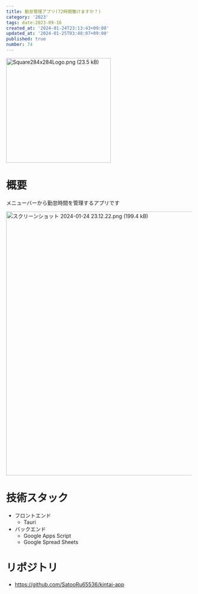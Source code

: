```yaml
---
title: 勤怠管理アプリ(72時間働けますか？)
category: '2023'
tags: date:2023-09-16
created_at: '2024-01-24T23:13:43+09:00'
updated_at: '2024-01-25T03:48:07+09:00'
published: true
number: 74
---
```


<img width="284" alt="Square284x284Logo.png (23.5 kB)" src="https://img.esa.io/uploads/production/attachments/21347/2024/01/24/148142/259e734a-aa11-47c2-94a4-ea16aa2dbe9a.png">


# 概要
メニューバーから勤怠時間を管理するアプリです

<img width="716" alt="スクリーンショット 2024-01-24 23.12.22.png (199.4 kB)" src="https://img.esa.io/uploads/production/attachments/21347/2024/01/24/148142/ada9b6ab-8c99-4bd1-8c22-00c7c857e9c4.png">


# 技術スタック
- フロントエンド
    - Tauri
- バックエンド
    - Google Apps Script
    - Google Spread Sheets

# リポジトリ
- https://github.com/SatooRu65536/kintai-app

